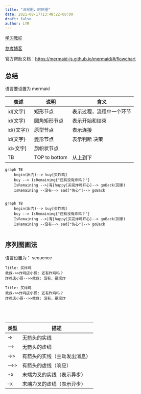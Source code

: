 ```yaml
---
title: "流程图，时序图"
date: 2021-08-17T13:48:22+08:00
draft: false
author: LYR
---
```




[学习教程](https://www.bilibili.com/video/BV1C7411V7SF?from=search&seid=10671318040615643124&spm_id_from=333.337.0.0)

[参考博客](https://blog.csdn.net/weixin_41452976/article/details/104299766)

官方帮助文档：https://mermaid-js.github.io/mermaid/#/flowchart



## 总结

语言要设置为 mermaid





| 表述       | 说明          | 含义                     |
| ---------- | ------------- | ------------------------ |
| id[文字]   | 矩形节点      | 表示过程，流程中一个环节 |
| id(文字)   | 圆角矩形节点  | 表示开始和结束           |
| id((文字)) | 原型节点      | 表示连接                 |
| id{文字}   | 菱形节点      | 表示判断 决策            |
| id>文字]   | 旗帜状节点    |                          |
| TB         | TOP to bottom | 从上到下                 |





```
graph TB
    begin(出门)--> buy[买炸鸡]
    buy --> IsRemaining{"还有没有炸鸡？"}
    IsRemaining -->|有|happy[买完炸鸡开心]--> goBack(回家)
    IsRemaining --没有--> sad["伤心"]--> goBack
    
```



```mermaid
graph TB
    begin(出门)--> buy[买炸鸡]
    buy --> IsRemaining{"还有没有炸鸡？"}
    IsRemaining -->|有|happy[买完炸鸡开心]--> goBack(回家)
    IsRemaining --没有--> sad["伤心"]--> goBack
    
```



## 序列图画法

语言设置为： sequence

```
Title: 买炸鸡
救救->>炸鸡店小哥: 还有炸鸡吗？
炸鸡店小哥-->>救救: 没有，要现炸

```





```sequence
Title: 买炸鸡
救救->>炸鸡店小哥: 还有炸鸡吗？
炸鸡店小哥-->>救救: 没有，要现炸



	
```



| 类型 | 描述                         |
| ---- | ---------------------------- |
| ->   | 无箭头的实线                 |
| –>   | 无箭头的虚线                 |
| ->>  | 有箭头的实线（主动发出消息） |
| –->> | 有箭头的虚线（响应）         |
| -x   | 末端为叉的实线（表示异步）   |
| –x   | 末端为叉的虚线（表示异步）   |

